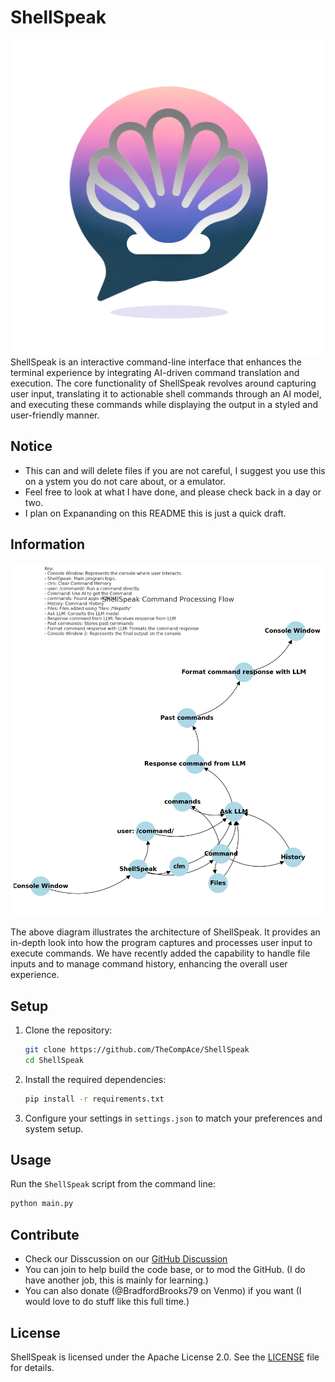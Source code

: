 # ShellSpeak
![ShellSpeak Logo](assets/logo.png)
ShellSpeak is an interactive command-line interface that enhances the terminal experience by integrating AI-driven command translation and execution. The core functionality of ShellSpeak revolves around capturing user input, translating it to actionable shell commands through an AI model, and executing these commands while displaying the output in a styled and user-friendly manner.

## Notice
- This can and will delete files if you are not careful, I suggest you use this on a ystem you do not care about, or a emulator.
- Feel free to look at what I have done, and please check back in a day or two.
- I plan on Expananding on this README this is just a quick draft.

## Information

![ShellSpeak Command Processing Flow](assets/flow.png)

The above diagram illustrates the architecture of ShellSpeak. It provides an in-depth look into how the program captures and processes user input to execute commands. We have recently added the capability to handle file inputs and to manage command history, enhancing the overall user experience.

## Setup

1. Clone the repository:
    ```bash
    git clone https://github.com/TheCompAce/ShellSpeak
    cd ShellSpeak
    ```

2. Install the required dependencies:
    ```bash
    pip install -r requirements.txt
    ```

3. Configure your settings in `settings.json` to match your preferences and system setup.

## Usage

Run the `ShellSpeak` script from the command line:
```bash
python main.py
```

## Contribute
- Check our Disscussion on our [GitHub Discussion](https://github.com/TheCompAce/ShellSpeak/discussions)
- You can join to help build the code base, or to mod the GitHub. (I do have another job, this is mainly for learning.)
- You can also donate (@BradfordBrooks79 on Venmo) if you want (I would love to do stuff like this full time.)

## License

ShellSpeak is licensed under the Apache License 2.0. See the [LICENSE](LICENSE) file for details.

